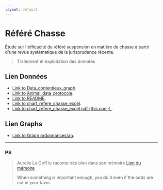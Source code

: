 ```yaml
---
layout: default
---
```

# Référé Chasse

Étude sur l'efficacité du référé suspension en matière de chasse à partir d'une revue systématique de la jurisprudence récente.
> Traitement et exploitation des données


## Lien Données
- [Link to Data_contentieux_graph](./Data_contentieux_graph.html).
- [Link to Animal_data_protocole](./Animal_data_protocole.html).
- [Link to README](./README.md).
- [Link to chart_refere_chasse_excel](./PowerBi/chart_refere_chasse_excel.html).
- [Link to chart_refere_chasse_excel pdf (this one ;) ](./PowerBi/chart_refere_chasse_excel.pdf).

## Lien Graphs
- [Link to Graph ordonnances/an](./ChartJS_test.html).


_____________________




### PS

> Aurelie Le Goff le raconte très bien dans son mémoire [Lien du mémoire](https://www.youtube.com/watch?v=dQw4w9WgXcQ)
>
> When something is important enough, you do it even if the odds are not in your favor.

